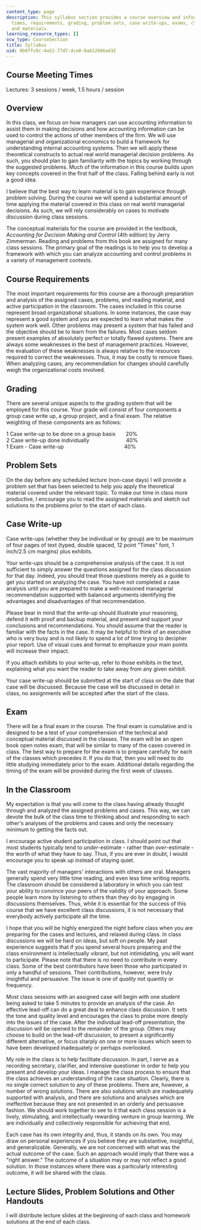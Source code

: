 ```yaml
---
content_type: page
description: This syllabus section provides a course overview and information on meeting
  times, requirements, grading, problem sets, case write-ups, exams, class expectations,
  and materials.
learning_resource_types: []
ocw_type: CourseSection
title: Syllabus
uid: 0b8ffc6c-4a52-77d7-dce0-6a612686ad32
---
```


Course Meeting Times
--------------------

Lectures: 3 sessions / week, 1.5 hours / session

Overview
--------

In this class, we focus on how managers can use accounting information to assist them in making decisions and how accounting information can be used to control the actions of other members of the firm. We will use managerial and organizational economics to build a framework for understanding internal accounting systems. Then we will apply these theoretical constructs to actual real world managerial decision problems. As such, you should plan to gain familiarity with the topics by working through the suggested problems. Much of the information in this course builds upon key concepts covered in the first half of the class. Falling behind early is not a good idea.

I believe that the best way to learn material is to gain experience through problem solving. During the course we will spend a substantial amount of time applying the material covered in this class on real world managerial decisions. As such, we will rely considerably on cases to motivate discussion during class sessions.

The conceptual materials for the course are provided in the textbook, _Accounting for Decision Making and Control_ (4th edition) by Jerry Zimmerman. Reading and problems from this book are assigned for many class sessions. The primary goal of the readings is to help you to develop a framework with which you can analyze accounting and control problems in a variety of management contexts.

Course Requirements
-------------------

The most important requirements for this course are a thorough preparation and analysis of the assigned cases, problems, and reading material, and active participation in the classroom. The cases included in this course represent broad organizational situations. In some instances, the case may represent a good system and you are expected to learn what makes the system work well. Other problems may present a system that has failed and the objective should be to learn from the failures. Most cases seldom present examples of absolutely perfect or totally flawed systems. There are always some weaknesses in the best of management practices. However, the evaluation of these weaknesses is always relative to the resources required to correct the weaknesses. Thus, it may be costly to remove flaws. When analyzing cases, any recommendation for changes should carefully weigh the organizational costs involved.

Grading
-------

There are several unique aspects to the grading system that will be employed for this course. Your grade will consist of four components a group case write up, a group project, and a final exam. The relative weighting of these components are as follows:

1 Case write-up to be done on a group basis       20%  
2 Case write-up done individually                         40%  
1 Exam - Case write-up                                         40%

Problem Sets
------------

On the day before any scheduled lecture (non-case days) I will provide a problem set that has been selected to help you apply the theoretical material covered under the relevant topic. To make our time in class more productive, I encourage you to read the assigned materials and sketch out solutions to the problems prior to the start of each class.

Case Write-up
-------------

Case write-ups (whether they be individual or by group) are to be maximum of four pages of text (typed, double spaced, 12 point "Times" font, 1 inch/2.5 cm margins) plus exhibits.

Your write-ups should be a comprehensive analysis of the case. It is not sufficient to simply answer the questions assigned for the class discussion for that day. Indeed, you should treat those questions merely as a guide to get you started on analyzing the case. You have not completed a case analysis until you are prepared to make a well-reasoned managerial recommendation supported with balanced arguments identifying the advantages and disadvantages of that recommendation.

Please bear in mind that the write-up should illustrate your reasoning, defend it with proof and backup material, and present and support your conclusions and recommendations. You should assume that the reader is familiar with the facts in the case. It may be helpful to think of an executive who is very busy and is not likely to spend a lot of time trying to decipher your report. Use of visual cues and format to emphasize your main points will increase their impact. 

If you attach exhibits to your write-up, refer to those exhibits in the text, explaining what you want the reader to take away from any given exhibit.

Your case write-up should be submitted at the start of class on the date that case will be discussed. Because the case will be discussed in detail in class, no assignments will be accepted after the start of the class.

Exam
----

There will be a final exam in the course. The final exam is cumulative and is designed to be a test of your comprehension of the technical and conceptual material discussed in the classes. The exam will be an open book open notes exam, that will be similar to many of the cases covered in class. The best way to prepare for the exam is to prepare carefully for each of the classes which precedes it. If you do that, then you will need to do little studying immediately prior to the exam. Additional details regarding the timing of the exam will be provided during the first week of classes.

In the Classroom
----------------

My expectation is that you will come to the class having already thought through and analyzed the assigned problems and cases. This way, we can devote the bulk of the class time to thinking about and responding to each other's analyses of the problems and cases and only the necessary minimum to getting the facts out.

I encourage active student participation in class. I should point out that most students typically tend to _under_\-estimate - rather than _over_\-estimate - the worth of what they have to say. Thus, if you are ever in doubt, I would encourage you to speak up instead of staying quiet.

The vast majority of managers' interactions with others are oral. Managers generally spend very little time reading, and even less time writing reports. The classroom should be considered a laboratory in which you can test your ability to convince your peers of the validity of your approach. Some people learn more by listening to others than they do by engaging in discussions themselves. Thus, while it is essential for the success of this course that we have excellent class discussions, it is not necessary that everybody actively participate all the time.

I hope that you will be highly energized the night before class when you are preparing for the cases and lectures, and relaxed during class. In class discussions we will be hard on ideas, but soft on people. My past experience suggests that if you spend several hours preparing and the class environment is intellectually vibrant, but not intimidating, you will want to participate. Please note that there is no need to contribute in every class. Some of the best contributors have been those who participated in only a handful of sessions. Their contributions, however, were truly insightful and persuasive. The issue is one of _quality_ not quantity or frequency.

Most class sessions with an assigned case will begin with one student being asked to take 5 minutes to provide an analysis of the case. An effective lead-off can do a great deal to enhance class discussion. It sets the tone and quality level and encourages the class to probe more deeply into the issues of the case. After the individual lead-off presentation, the discussion will be opened to the remainder of the group. Others may choose to build on the lead-off discussion, to present a significantly different alternative, or focus sharply on one or more issues which seem to have been developed inadequately or perhaps overlooked.

My role in the class is to help facilitate discussion. In part, I serve as a recording secretary, clarifier, and intensive questioner in order to help you present and develop your ideas. I manage the class process to ensure that the class achieves an understanding of the case situation. Clearly, there is no single correct solution to any of these problems. There are, however, a number of wrong solutions. There are also solutions which are inadequately supported with analysis, and there are solutions and analyses which are ineffective because they are not presented in an orderly and persuasive fashion. We should work together to see to it that each class session is a lively, stimulating, and intellectually rewarding venture in group learning. We are individually and collectively responsible for achieving that end.

Each case has its own integrity and, thus, it stands on its own. You may draw on personal experiences if you believe they are substantive, insightful, and generalizable. Generally, we are not concerned with what was the actual outcome of the case. Such an approach would imply that there was a "right answer." The outcome of a situation may or may not reflect a good solution. In those instances where there was a particularly interesting outcome, it will be shared with the class.

Lecture Slides, Problem Solutions and Other Handouts
----------------------------------------------------

I will distribute lecture slides at the beginning of each class and homework solutions at the end of each class.